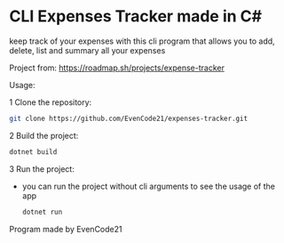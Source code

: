 # CLI Expenses Tracker made in C#

keep track of your expenses with this cli program that allows you to add, delete, list and summary all your expenses

Project from: https://roadmap.sh/projects/expense-tracker

Usage: 

1 Clone the repository:
```bash
git clone https://github.com/EvenCode21/expenses-tracker.git
```

2 Build the project:
```bash
dotnet build
```

3 Run the project:
 - you can run the project without cli arguments to see the usage of the app
   ```bash
   dotnet run
   ```

Program made by EvenCode21
